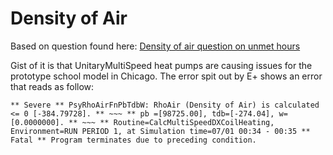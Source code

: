 # Density of Air
Based on question found here:
[Density of air question on unmet hours](https://unmethours.com/question/40743/energyplus-89-error-psyrhoairfnpbtdbw-rhoair-density-of-air-is-calculated-0/)

Gist of it is that UnitaryMultiSpeed heat pumps are causing issues for the prototype school model in Chicago. The error spit out by E+ shows an error that reads as follow:

`** Severe ** PsyRhoAirFnPbTdbW: RhoAir (Density of Air) is calculated <= 0 [-384.79728]. ** ~~~ ** pb =[98725.00], tdb=[-274.04], w=[0.0000000]. ** ~~~ ** Routine=CalcMultiSpeedDXCoilHeating, Environment=RUN PERIOD 1, at Simulation time=07/01 00:34 - 00:35 ** Fatal ** Program terminates due to preceding condition.`